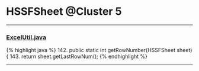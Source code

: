 # HSSFSheet @Cluster 5

***

### [ExcelUtil.java](https://searchcode.com/codesearch/view/71407799/)
{% highlight java %}
142. public static int getRowNumber(HSSFSheet sheet) {
143.     return sheet.getLastRowNum();
{% endhighlight %}

***

